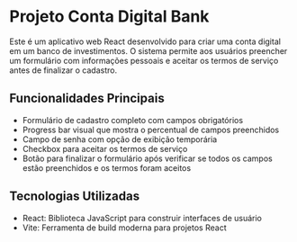 # Projeto Conta Digital Bank

Este é um aplicativo web React desenvolvido para criar uma conta digital em um banco de investimentos. O sistema permite aos usuários preencher um formulário com informações pessoais e aceitar os termos de serviço antes de finalizar o cadastro.

## Funcionalidades Principais

- Formulário de cadastro completo com campos obrigatórios
- Progress bar visual que mostra o percentual de campos preenchidos
- Campo de senha com opção de exibição temporária
- Checkbox para aceitar os termos de serviço
- Botão para finalizar o formulário após verificar se todos os campos estão preenchidos e os termos foram aceitos

## Tecnologias Utilizadas

- React: Biblioteca JavaScript para construir interfaces de usuário
- Vite: Ferramenta de build moderna para projetos React
